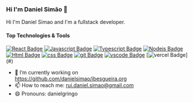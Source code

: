 ### Hi I'm Daniel Simão 👋

Hi I'm Daniel Simao and I'm a fullstack developer.

#### Top Technologies & Tools

[![React Badge](https://img.shields.io/badge/-React-61DBFB?style=for-the-badge&labelColor=black&logo=react&logoColor=61DBFB)](#) 
[![Javascript Badge](https://img.shields.io/badge/-Javascript-F0DB4F?style=for-the-badge&labelColor=black&logo=javascript&logoColor=F0DB4F)](#) 
[![Typescript Badge](https://img.shields.io/badge/-Typescript-007acc?style=for-the-badge&labelColor=black&logo=typescript&logoColor=007acc)](#) [![Nodejs Badge](https://img.shields.io/badge/-linux-3C873A?style=for-the-badge&labelColor=black&logo=node.js&logoColor=3C873A)](#) 
[![Html Badge](https://img.shields.io/badge/html%20-%23E34F26.svg?&style=for-the-badge&labelColor=black&logo=html5&logoColor=white)](#) 
[![css Badge](https://img.shields.io/badge/css%20-%231572B6.svg?&style=for-the-badge&labelColor=black&logo=css3&logoColor=white)](#) 
[![git Badge](https://img.shields.io/badge/git%20-%23F05032.svg?&style=for-the-badge&labelColor=black&logo=git&logoColor=white)](#) 
[![vscode Badge](https://img.shields.io/badge/-vscode-007ACC?style=for-the-badge&logo=visual-studio-code)](#) 
[![vercel Badge](https://img.shields.io/badge/vercel%20-%23000000.svg?&style=for-the-badge&logo=vercel&logoColor=white")](#)


- 🔭 I’m currently working on https://github.com/danielsimao/ibesgueira.org
- 📫 How to reach me: rui.daniel.simao@gmail.com
- 😄 Pronouns: danielgringo
